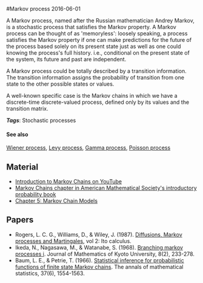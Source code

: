 
#Markov process
2016-06-01

A Markov process, named after the Russian mathematician Andrey Markov, is a stochastic process that satisfies the Markov property. A Markov process can be thought of as 'memoryless': loosely speaking, a process satisfies the Markov property if one can make predictions for the future of the process based solely on its present state just as well as one could knowing the process's full history. i.e., conditional on the present state of the system, its future and past are independent.

A Markov process could be totally described by a transition information. The transition information assigns the probability of transition from one state to the other possible states or values.

A well-known specific case is the Markov chains in which we have a discrete-time discrete-valued process, defined only by its values and the transition matrix.

***Tags***: Stochastic processes

#### See also
[Wiener process](/wiener_process), [Levy process](/levy_process), [Gamma process](/gamma_process), [Poisson process](/poisson_process)
## Material
* [Introduction to Markov Chains on YouTube](https://www.youtube.com/watch?v=o-jdJxXL_W4)
* [Markov Chains chapter in American Mathematical Society's introductory probability book](http://www.dartmouth.edu/~chance/teaching_aids/books_articles/probability_book/Chapter11.pdf)
* [Chapter 5: Markov Chain Models](http://www.math.rutgers.edu/courses/338/coursenotes/chapter5.pdf)

## Papers
* Rogers, L. C. G., Williams, D., & Wiley, J. (1987). [Diffusions, Markov processes and Martingales](http://citeseerx.ist.psu.edu/viewdoc/summary?doi=10.1.1.206.478), vol 2: Ito calculus.
* Ikeda, N., Nagasawa, M., & Watanabe, S. (1968). [Branching markov processes i](http://projecteuclid.org/euclid.kjm/1250524137). Journal of Mathematics of Kyoto University, 8(2), 233-278.
* Baum, L. E., & Petrie, T. (1966). [Statistical inference for probabilistic functions of finite state Markov chains](http://projecteuclid.org/download/pdf_1/euclid.aoms/1177699147). The annals of mathematical statistics, 37(6), 1554-1563.


